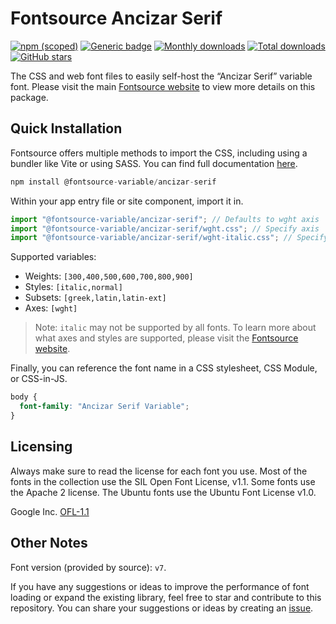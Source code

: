 # Fontsource Ancizar Serif

[![npm (scoped)](https://img.shields.io/npm/v/@fontsource-variable/ancizar-serif?color=brightgreen)](https://www.npmjs.com/package/@fontsource-variable/ancizar-serif) [![Generic badge](https://img.shields.io/badge/fontsource-passing-brightgreen)](https://github.com/fontsource/fontsource) [![Monthly downloads](https://badgen.net/npm/dm/@fontsource-variable/ancizar-serif)](https://github.com/fontsource/fontsource) [![Total downloads](https://badgen.net/npm/dt/@fontsource-variable/ancizar-serif)](https://github.com/fontsource/fontsource) [![GitHub stars](https://img.shields.io/github/stars/fontsource/fontsource.svg?style=social&label=Star)](https://github.com/fontsource/fontsource/stargazers)

The CSS and web font files to easily self-host the “Ancizar Serif” variable font. Please visit the main [Fontsource website](https://fontsource.org/fonts/ancizar-serif) to view more details on this package.

## Quick Installation

Fontsource offers multiple methods to import the CSS, including using a bundler like Vite or using SASS. You can find full documentation [here](https://fontsource.org/docs/getting-started/introduction).

```javascript
npm install @fontsource-variable/ancizar-serif
```

Within your app entry file or site component, import it in.

```javascript
import "@fontsource-variable/ancizar-serif"; // Defaults to wght axis
import "@fontsource-variable/ancizar-serif/wght.css"; // Specify axis
import "@fontsource-variable/ancizar-serif/wght-italic.css"; // Specify axis and style
```

Supported variables:
- Weights: `[300,400,500,600,700,800,900]`
- Styles: `[italic,normal]`
- Subsets: `[greek,latin,latin-ext]`
- Axes: `[wght]`

> Note: `italic` may not be supported by all fonts. To learn more about what axes and styles are supported, please visit the [Fontsource website](https://fontsource.org/fonts/ancizar-serif).

Finally, you can reference the font name in a CSS stylesheet, CSS Module, or CSS-in-JS.

```css
body {
  font-family: "Ancizar Serif Variable";
}
```

## Licensing
Always make sure to read the license for each font you use. Most of the fonts in the collection use the SIL Open Font License, v1.1. Some fonts use the Apache 2 license. The Ubuntu fonts use the Ubuntu Font License v1.0.

Google Inc.
[OFL-1.1](http://scripts.sil.org/OFL)

## Other Notes
Font version (provided by source): `v7`.

If you have any suggestions or ideas to improve the performance of font loading or expand the existing library, feel free to star and contribute to this repository. You can share your suggestions or ideas by creating an [issue](https://github.com/fontsource/fontsource/issues).